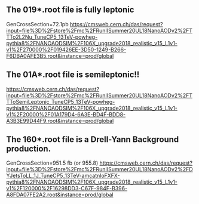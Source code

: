 ## The 019*.root file is fully leptonic
GenCrossSection=72.1pb
https://cmsweb.cern.ch/das/request?input=file%3D%2Fstore%2Fmc%2FRunIISummer20UL18NanoAODv2%2FTTTo2L2Nu_TuneCP5_13TeV-powheg-pythia8%2FNANOAODSIM%2F106X_upgrade2018_realistic_v15_L1v1-v1%2F270000%2F019426EE-3D50-1249-B266-F6DBA0AFE3B5.root&instance=prod/global


## The 01A*.root file is semileptonic!!
https://cmsweb.cern.ch/das/request?input=file%3D%2Fstore%2Fmc%2FRunIISummer20UL18NanoAODv2%2FTTToSemiLeptonic_TuneCP5_13TeV-powheg-pythia8%2FNANOAODSIM%2F106X_upgrade2018_realistic_v15_L1v1-v1%2F20000%2F01A179D4-6A3E-BD4F-BDD8-A3B3E99D44F9.root&instance=prod/global


## The 160*.root file is a Drell-Yann Background production.
GenCrossSection=951.5 fb (or 955.8)
https://cmsweb.cern.ch/das/request?input=file%3D%2Fstore%2Fmc%2FRunIISummer20UL18NanoAODv2%2FDYJetsToLL_1J_TuneCP5_13TeV-amcatnloFXFX-pythia8%2FNANOAODSIM%2F106X_upgrade2018_realistic_v15_L1v1-v1%2F120000%2F16298DD3-C67F-984F-B396-A8FDA07FE2A2.root&instance=prod/global
